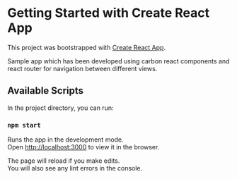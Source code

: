 # Getting Started with Create React App

This project was bootstrapped with [Create React App](https://github.com/facebook/create-react-app).

Sample app which has been developed using carbon react components and react router for navigation between different views.

## Available Scripts

In the project directory, you can run:

### `npm start`

Runs the app in the development mode.\
Open [http://localhost:3000](http://localhost:3000) to view it in the browser.

The page will reload if you make edits.\
You will also see any lint errors in the console.
